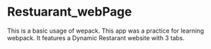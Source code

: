 # Restuarant_webPage

This is a basic usage of wepack. This app was a practice for learning webpack. It features a Dynamic Restarant website with 3 tabs.

